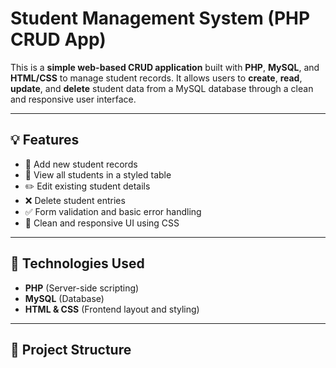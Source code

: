 # Student Management System (PHP CRUD App)

This is a **simple web-based CRUD application** built with **PHP**, **MySQL**, and **HTML/CSS** to manage student records. It allows users to **create**, **read**, **update**, and **delete** student data from a MySQL database through a clean and responsive user interface.

---

## 💡 Features

- 📝 Add new student records
- 📄 View all students in a styled table
- ✏️ Edit existing student details
- ❌ Delete student entries
- ✅ Form validation and basic error handling
- 🎨 Clean and responsive UI using CSS

---

## 🔧 Technologies Used

- **PHP** (Server-side scripting)
- **MySQL** (Database)
- **HTML & CSS** (Frontend layout and styling)

---

## 📁 Project Structure

